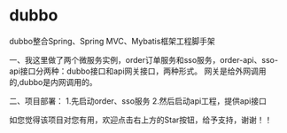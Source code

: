 # dubbo
dubbo整合Spring、Spring MVC、Mybatis框架工程脚手架

一、我这里做了两个微服务实例，order订单服务和sso服务，order-api、sso-api接口分两种：dubbo接口和api网关接口，两种形式。 网关是给外网调用的,dubbo是内网调用的。

二、项目部署： 1.先启动order、sso服务 2.然后启动api工程，提供api接口

如您觉得该项目对您有用，欢迎点击右上方的Star按钮，给予支持，谢谢！！
